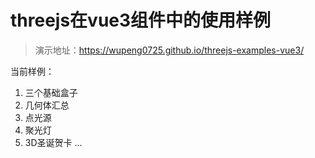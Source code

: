 # threejs在vue3组件中的使用样例

> 演示地址：https://wupeng0725.github.io/threejs-examples-vue3/

当前样例：

1. 三个基础盒子
2. 几何体汇总
3. 点光源
4. 聚光灯
5. 3D圣诞贺卡
...
